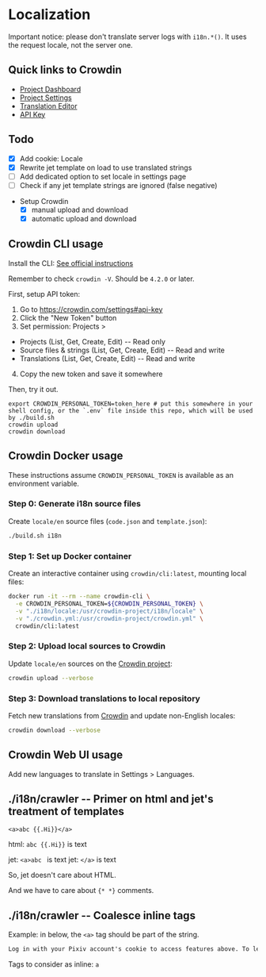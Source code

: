 # Localization

Important notice: please don't translate server logs with `i18n.*()`. It uses the request locale, not the server one.

## Quick links to Crowdin

- [Project Dashboard](https://crowdin.com/project/pixivfe)
- [Project Settings](https://crowdin.com/project/pixivfe/settings)
- [Translation Editor](https://crowdin.com/editor/pixivfe)
- [API Key](https://crowdin.com/settings#api-key)

## Todo

- [x] Add cookie: Locale
- [x] Rewrite jet template on load to use translated strings
- [ ] Add dedicated option to set locale in settings page
- [ ] Check if any jet template strings are ignored (false negative)
- Setup Crowdin
  - [x] manual upload and download
  - [x] automatic upload and download

## Crowdin CLI usage

Install the CLI: [See official instructions](https://crowdin.github.io/crowdin-cli/installation)

Remember to check `crowdin -V`. Should be `4.2.0` or later.

First, setup API token:

1. Go to https://crowdin.com/settings#api-key
2. Click the "New Token" button
3. Set permission: Projects >
  - Projects (List, Get, Create, Edit) -- Read only
  - Source files & strings (List, Get, Create, Edit) -- Read and write
  - Translations (List, Get, Create, Edit) -- Read and write
4. Copy the new token and save it somewhere

Then, try it out.

```shell
export CROWDIN_PERSONAL_TOKEN=token_here # put this somewhere in your shell config, or the `.env` file inside this repo, which will be used by ./build.sh
crowdin upload
crowdin download
```

## Crowdin Docker usage

These instructions assume `CROWDIN_PERSONAL_TOKEN` is available as an environment variable.

### Step 0: Generate i18n source files

Create `locale/en` source files (`code.json` and `template.json`):

```sh
./build.sh i18n
```

### Step 1: Set up Docker container

Create an interactive container using `crowdin/cli:latest`, mounting local files:

```sh
docker run -it --rm --name crowdin-cli \
  -e CROWDIN_PERSONAL_TOKEN=${CROWDIN_PERSONAL_TOKEN} \
  -v "./i18n/locale:/usr/crowdin-project/i18n/locale" \
  -v "./crowdin.yml:/usr/crowdin-project/crowdin.yml" \
  crowdin/cli:latest
```

### Step 2: Upload local sources to Crowdin

Update `locale/en` sources on the [Crowdin project](https://crowdin.com/project/pixivfe/sources/files):

```sh
crowdin upload --verbose
```

### Step 3: Download translations to local repository

Fetch new translations from [Crowdin](https://crowdin.com/project/pixivfe) and update non-English locales:

```sh
crowdin download --verbose
```

## Crowdin Web UI usage

Add new languages to translate in Settings > Languages.

## ./i18n/crawler -- Primer on html and jet's treatment of templates

```
<a>abc {{.Hi}}</a>
```

html: `abc {{.Hi}}` is text

jet: `<a>abc ` is text
jet: `</a>` is text

So, jet doesn't care about HTML.

And we have to care about `{* *}` comments.

## ./i18n/crawler -- Coalesce inline tags

Example: in below, the `<a>` tag should be part of the string.

```html
Log in with your Pixiv account's cookie to access features above. To learn how to obtain your cookie, please see <a href="https://pixivfe-docs.pages.dev/obtaining-pixivfe-token/">the guide on obtaining your PixivFE token</a>.
```

Tags to consider as inline: `a`
